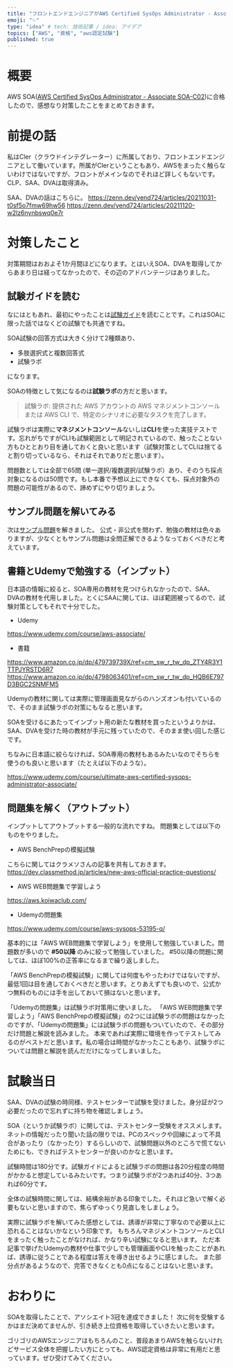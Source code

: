 ```yaml
---
title: "フロントエンドエンジニアがAWS Certified SysOps Administrator - Associateに合格した話"
emoji: "✨"
type: "idea" # tech: 技術記事 / idea: アイデア
topics: ["AWS", "資格", "aws認定試験"]
published: true
---
```


# 概要

AWS SOA([AWS Certified SysOps Administrator - Associate SOA-C02](https://aws.amazon.com/jp/certification/certified-sysops-admin-associate/))に合格したので、感想なり対策したことをまとめておきます。

# 前提の話

私はCler（クラウドインテグレーター）に所属しており、フロントエンドエンジニアとして働いています。所属がClerということもあり、AWSをまったく触らないわけではないですが、フロントがメインなのでそれほど詳しくもないです。
CLP、SAA、DVAは取得済み。

SAA、DVAの話はこちらに。
https://zenn.dev/yend724/articles/20211031-t0sf5o7fmw69hw56
https://zenn.dev/yend724/articles/20211120-w2lz6nynbswq0e7r

# 対策したこと

対策期間はおおよそ1か月間ほどになります。とはいえSOA、DVAを取得してからあまり日は経ってなかったので、その辺のアドバンテージはありました。

## 試験ガイドを読む

なにはともあれ、最初にやったことは[試験ガイド](https://d1.awsstatic.com/ja_JP/training-and-certification/docs-sysops-associate/AWS-Certified-SysOps-Administrator-Associate_Exam-Guide.pdf)を読むことです。これはSOAに限った話ではなくどの試験でも共通ですね。

SOA試験の回答方式は大きく分けて2種類あり、

- 多肢選択式と複数回答式
- 試験ラボ

になります。

SOAの特徴として気になるのは**試験ラボ**の方だと思います。

> 試験ラボ: 提供された AWS アカウントの AWS マネジメントコンソールまたは AWS CLI で、特定のシナリオに必要なタスクを完了します。

試験ラボは実際に**マネジメントコンソール**ないしは**CLI**を使った実技テストです。忘れがちですがCLIも試験範囲として明記されているので、触ったことない方もひととおり目を通しておくと良いと思います（試験対策としてCLIは捨てると割り切っているなら、それはそれでありだと思います）。

問題数としては全部で65問 (単一選択/複数選択/試験ラボ）あり、そのうち採点対象になるのは50問です。もし本番で予想以上にできなくても、採点対象外の問題の可能性があるので、諦めずにやり切りましょう。

## サンプル問題を解いてみる

次は[サンプル問題](https://d1.awsstatic.com/ja_JP/training-and-certification/docs-sysops-associate/AWS-Certified-SysOps-Administrator-Associate_Sample-Questions.pdf)を解きました。
公式・非公式を問わず、勉強の教材は色々ありますが、少なくともサンプル問題は全問正解できるようなっておくべきだと考えています。

## 書籍とUdemyで勉強する（インプット）

日本語の情報に絞ると、SOA専用の教材を見つけられなかったので、SAA、DVAの教材を代用しました。とくにSAAに関しては、ほぼ範囲被ってるので、試験対策としてもそれで十分でした。

- Udemy

https://www.udemy.com/course/aws-associate/

- 書籍

https://www.amazon.co.jp/dp/479739739X/ref=cm_sw_r_tw_dp_ZTY4R3Y1TTPJYRSTD6R7
https://www.amazon.co.jp/dp/4798063401/ref=cm_sw_r_tw_dp_HQB6E797D3BGC2SNMFM5

Udemyの教材に関しては実際に管理画面見ながらのハンズオンも付いているので、そのまま試験ラボの対策にもなると思います。

SOAを受けるにあたってインプット用の新たな教材を買ったというよりかは、SAA、DVAを受けた時の教材が手元に残っていたので、そのまま使い回した感じです。

ちなみに日本語に絞らなければ、SOA専用の教材もあるみたいなのでそちらを使うのも良いと思います（たとえば以下のような）。

https://www.udemy.com/course/ultimate-aws-certified-sysops-administrator-associate/

## 問題集を解く（アウトプット）

インプットしてアウトプットする一般的な流れですね。
問題集としては以下のものをやりました。

- AWS BenchPrepの模擬試験

こちらに関してはクラメソさんの記事を共有しておきます。
https://dev.classmethod.jp/articles/new-aws-official-practice-questions/

- AWS WEB問題集で学習しよう

https://aws.koiwaclub.com/

- Udemyの問題集

https://www.udemy.com/course/aws-sysops-53195-q/


基本的には「AWS WEB問題集で学習しよう」を使用して勉強していました。問題数が多いので **#50以降** のみに絞って勉強していました。
#50以降の問題に関しては、ほぼ100%の正答率になるまで繰り返しました。

「AWS BenchPrepの模擬試験」に関しては何度もやったわけではないですが、最低1回は目を通しておくべきだと思います。とりあえずでも良いので、公式かつ無料のものには手を出しておいて損はないと思います。

「Udemyの問題集」は試験ラボ対策用に使いました。
「AWS WEB問題集で学習しよう」「AWS BenchPrepの模擬試験」の2つには試験ラボの問題はなかったのですが、「Udemyの問題集」には試験ラボの問題もついていたので、その部分だけ問題と解説を読みました。
本来であれば実際に環境を作ってテストしてみるのがベストだと思います。私の場合は時間がなかったこともあり、試験ラボについては問題と解説を読んだだけになってしまいました。

# 試験当日

SAA、DVAの試験の時同様、テストセンターで試験を受けました。身分証が2つ必要だったので忘れずに持ち物を確認しましょう。

SOA（というか試験ラボ）に関しては、テストセンター受験をオススメします。ネットの情報だったり聞いた話の限りでは、PCのスペックや回線によって不具合があったり（なかったり）するらしいので、試験問題以外のところで慌てないためにも、できればテストセンターが良いのかなと思います。

試験時間は180分です。試験ガイドによると試験ラボの問題は各20分程度の時間がかかると想定しているみたいです。つまり試験ラボが2つあれば40分、3つあれば60分です。

全体の試験時間に関しては、結構余裕がある印象でした。それほど急いで解く必要もないと思いますので、焦らずゆっくり見直しをしましょう。

実際に試験ラボを解いてみた感想としては、誘導が非常に丁寧なので必要以上に恐れることはないかなという印象です。
もちろんマネジメントコンソールとCLIをまったく触ったことがなければ、かなり辛い試験になると思います。
ただ本記事で挙げたUdemyの教材や仕事で少しでも管理画面やCLIを触ったことがあれば、誘導に従うことである程度は答えを導き出せるように感じました。
また部分点があるようなので、完答できなくとも0点になることはないと思います。

# おわりに

SOAを取得したことで、アソシエイト3冠を達成できました！
次に何を受験するかはまだ決めてませんが、引き続き上位資格を取得していきたいと思います。

ゴリゴリのAWSエンジニアはもちろんのこと、普段あまりAWSを触らないけれどサービス全体を把握したい方にとっても、AWS認定資格は非常に有用だと思っています。ぜひ受けてみてください。